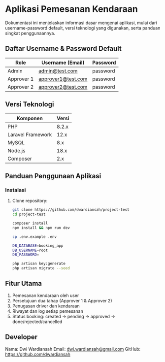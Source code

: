 # Aplikasi Pemesanan Kendaraan

Dokumentasi ini menjelaskan informasi dasar mengenai aplikasi, mulai dari username-password default, versi teknologi yang digunakan, serta panduan singkat penggunaannya.


## Daftar Username & Password Default

| Role        | Username (Email)     | Password     |
|-------------|----------------------|--------------|
| Admin       | admin@test.com       | password     |
| Approver 1  | approver1@test.com   | password     |
| Approver 2  | approver2@test.com   | password     |


## Versi Teknologi

| Komponen         | Versi           |
|------------------|-----------------|
| PHP              | 8.2.x           |
| Laravel Framework| 12.x            |
| MySQL            | 8.x             |
| Node.js          | 18.x            |
| Composer         | 2.x             |


## Panduan Penggunaan Aplikasi

### Instalasi

1. Clone repository:

   ```bash
   git clone https://github.com/dwardiansah/project-test
   cd project-test

   composer install
   npm install && npm run dev

   cp .env.example .env

   DB_DATABASE=booking_app
   DB_USERNAME=root
   DB_PASSWORD=

   php artisan key:generate
   php artisan migrate --seed


## Fitur Utama
1. Pemesanan kendaraan oleh user
2. Persetujuan dua tahap (Approver 1 & Approver 2)
3. Penugasan driver dan kendaraan
4. Riwayat dan log setiap pemesanan
5. Status booking: created → pending → approved → done/rejected/cancelled


## Developer
Nama: Dwi Wardiansah
Email: dwi.wardiansah@gmail.com
GitHub: https://github.com/dwardiansah